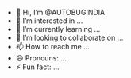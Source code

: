- 👋 Hi, I’m @AUTOBUGINDIA
- 👀 I’m interested in ...
- 🌱 I’m currently learning ...
- 💞️ I’m looking to collaborate on ...
- 📫 How to reach me ...
- 😄 Pronouns: ...
- ⚡ Fun fact: ...

<!---
AUTOBUGINDIA/AUTOBUGINDIA is a ✨ special ✨ repository because its `README.md` (this file) appears on your GitHub profile.
You can click the Preview link to take a look at your changes.
--->
